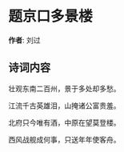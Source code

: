 # 题京口多景楼

**作者**: 刘过

## 诗词内容

壮观东南二百州，景于多处却多愁。

江流千古英雄泪，山掩诸公富贵羞。

北府只今唯有酒，中原在望莫登楼。

西风战舰成何事，只送年年使客舟。

